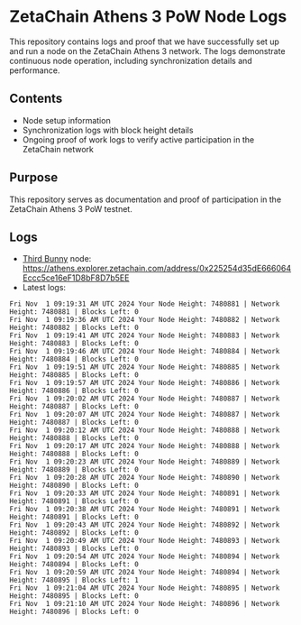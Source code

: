 # ZetaChain Athens 3 PoW Node Logs
This repository contains logs and proof that we have successfully set up and run a node on the ZetaChain Athens 3 network. The logs demonstrate continuous node operation, including synchronization details and performance.

## Contents
- Node setup information
- Synchronization logs with block height details
- Ongoing proof of work logs to verify active participation in the ZetaChain network

## Purpose
This repository serves as documentation and proof of participation in the ZetaChain Athens 3 PoW testnet.

## Logs

- [Third Bunny](https://thirdbunny.xyz/) node: https://athens.explorer.zetachain.com/address/0x225254d35dE666064Eccc5ce16eF1D8bF8D7b5EE
- Latest logs:
```
Fri Nov  1 09:19:31 AM UTC 2024 Your Node Height: 7480881 | Network Height: 7480881 | Blocks Left: 0
Fri Nov  1 09:19:36 AM UTC 2024 Your Node Height: 7480882 | Network Height: 7480882 | Blocks Left: 0
Fri Nov  1 09:19:41 AM UTC 2024 Your Node Height: 7480883 | Network Height: 7480883 | Blocks Left: 0
Fri Nov  1 09:19:46 AM UTC 2024 Your Node Height: 7480884 | Network Height: 7480884 | Blocks Left: 0
Fri Nov  1 09:19:51 AM UTC 2024 Your Node Height: 7480885 | Network Height: 7480885 | Blocks Left: 0
Fri Nov  1 09:19:57 AM UTC 2024 Your Node Height: 7480886 | Network Height: 7480886 | Blocks Left: 0
Fri Nov  1 09:20:02 AM UTC 2024 Your Node Height: 7480887 | Network Height: 7480887 | Blocks Left: 0
Fri Nov  1 09:20:07 AM UTC 2024 Your Node Height: 7480887 | Network Height: 7480887 | Blocks Left: 0
Fri Nov  1 09:20:12 AM UTC 2024 Your Node Height: 7480888 | Network Height: 7480888 | Blocks Left: 0
Fri Nov  1 09:20:17 AM UTC 2024 Your Node Height: 7480888 | Network Height: 7480888 | Blocks Left: 0
Fri Nov  1 09:20:23 AM UTC 2024 Your Node Height: 7480889 | Network Height: 7480889 | Blocks Left: 0
Fri Nov  1 09:20:28 AM UTC 2024 Your Node Height: 7480890 | Network Height: 7480890 | Blocks Left: 0
Fri Nov  1 09:20:33 AM UTC 2024 Your Node Height: 7480891 | Network Height: 7480891 | Blocks Left: 0
Fri Nov  1 09:20:38 AM UTC 2024 Your Node Height: 7480891 | Network Height: 7480891 | Blocks Left: 0
Fri Nov  1 09:20:43 AM UTC 2024 Your Node Height: 7480892 | Network Height: 7480892 | Blocks Left: 0
Fri Nov  1 09:20:49 AM UTC 2024 Your Node Height: 7480893 | Network Height: 7480893 | Blocks Left: 0
Fri Nov  1 09:20:54 AM UTC 2024 Your Node Height: 7480894 | Network Height: 7480894 | Blocks Left: 0
Fri Nov  1 09:20:59 AM UTC 2024 Your Node Height: 7480894 | Network Height: 7480895 | Blocks Left: 1
Fri Nov  1 09:21:04 AM UTC 2024 Your Node Height: 7480895 | Network Height: 7480895 | Blocks Left: 0
Fri Nov  1 09:21:10 AM UTC 2024 Your Node Height: 7480896 | Network Height: 7480896 | Blocks Left: 0
```
